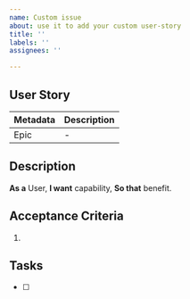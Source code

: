 ```yaml
---
name: Custom issue
about: use it to add your custom user-story
title: ''
labels: ''
assignees: ''

---
```


## User Story
| Metadata | Description |
| -------- | ----------- |
| Epic | - |

## Description
**As a** User, **I want** capability, **So that** benefit.

## Acceptance Criteria
1. 

## Tasks
- [ ]
